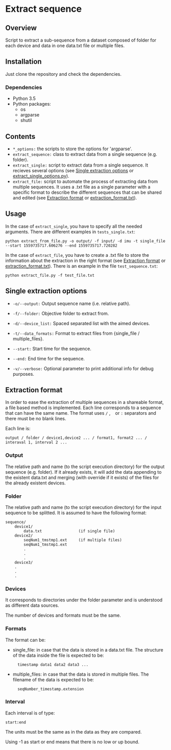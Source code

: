 # Extract sequence

## Overview
Script to extract a sub-sequence from a dataset composed of folder for each device and data in one data.txt file or multiple files.

## Installation

Just clone the repository and check the dependencies.

### Dependencies

* Python 3.5
* Python packages:
    * os
    * argparse
    * shutil

## Contents

* `*_options:` the scripts to store the options for 'argparse'.
* `extract_sequence:` class to extract data from a single sequence (e.g. folder).
* `extract_single:` script to extract data from a single sequence. It recieves several options (see [Single extraction options](https://github.com/davdmc/extract_sequence#single-extraction-options) or [extract_single_options.py](https://github.com/davdmc/extract_sequence/blob/master/extract_single_options.py)).
* `extract_file:` script to automate the process of extracting data from multiple sequences. It uses a .txt file as a single parameter with a specific format to describe the different sequences that can be shared and edited (see [Extraction format](https://github.com/davdmc/extract_sequence#extraction-format) or [extraction_format.txt](https://github.com/davdmc/extract_sequence/blob/master/extraction_format.txt)).

## Usage

In the case of `extract_single`, you have to specify all the needed arguments. There are different examples in `tests_single.txt`:

    python extract_from_file.py -o output/ -f input/ -d imu -t single_file --start 1559735717.606276 --end 1559735717.720282

In the case of `extract_file`, you have to create a .txt file to store the information about the extraction in the right format (see [Extraction format](https://github.com/davdmc/extract_sequence#extraction-format) or [extraction_format.txt](https://github.com/davdmc/extract_sequence/blob/master/extraction_format.txt)). There is an example in the file `test_sequence.txt`:

    python extract_file.py -f test_file.txt

## Single extraction options

- `-o/--output:` Output sequence name (i.e. relative path).

- `-f/--folder:` Objective folder to extract from.

- `-d/--device_list:` Spaced separated list with the aimed devices.

- `-t/--data_formats:` Format to extract files from {single_file / multiple_files}.

- `--start:` Start time for the sequence.

- `--end:` End time for the sequence.

- `-v/--verbose:` Optional parameter to print additional info for debug purposes.

## Extraction format

In order to ease the extraction of multiple sequences in a shareable format, a file based method is implemented. Each line corresponds to a sequence that can have the same name. The format uses `/` , ` ` or `:` separators and there must be no blank lines. 

Each line is:

```
output / folder / device1,device2 ... / format1, format2 ... / interaval 1, interval 2 ...
```

### Output

The relative path and name (to the script execution directory) for the output sequence (e.g. folder). If it already exists, it will add the data appending to the existent data.txt and merging (with override if it exists) of the files for the already existent devices.

### Folder

The relative path and name (to the script execution directory) for the input sequence to be splitted. It is assumed to have the following format:

    sequence/
        device1/
            data.txt                (if single file)
        device2/
            seqNum1_tmstmp1.ext     (if multiple files)
            seqNum1_tmstmp1.ext
            .
            .
            .
        device3/
        .
        .
        .

### Devices

It corresponds to directories under the folder parameter and is understood as different data sources.

The number of devices and formats must be the same.

### Formats

The format can be:

* single_file: in case that the data is stored in a data.txt file. The structure of the data inside the file is expected to be:

        timestamp data1 data2 data3 ...

* multiple_files: in case that the data is stored in multiple files. The filename of the data is expected to be:

        seqNumber_timestamp.extension

### Interval
Each interval is of type:

    start:end

The units must be the same as in the data as they are compared.

Using -1 as start or end means that there is no low or up bound.
